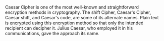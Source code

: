 Caesar Cipher is one of the most well-known and straightforward encryption methods in cryptography.
The shift Cipher, Caesar's Cipher, Caesar shift, and Caesar's code, are some of its alternate names.
Plain text is encrypted using this encryption method so that only the intended recipient can decipher it. 
Julius Caesar, who employed it in his communications, gave the approach its name.

